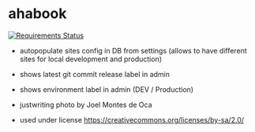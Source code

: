 # ahabook
[![Requirements Status](https://requires.io/github/radeksvarz/ahabook/requirements.svg?branch=master)](https://requires.io/github/radeksvarz/ahabook/requirements/?branch=master)

 + autopopulate sites config in DB from settings (allows to have different sites for local development and production)

 + shows latest git commit release label in admin

 + shows environment label in admin (DEV / Production)



 - justwriting photo by Joel Montes de Oca

 - used under license https://creativecommons.org/licenses/by-sa/2.0/